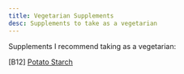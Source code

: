 ```yaml
---
title: Vegetarian Supplements
desc: Supplements to take as a vegetarian
---
```


Supplements I recommend taking as a vegetarian: 

[B12] 
[Potato Starch]()  


